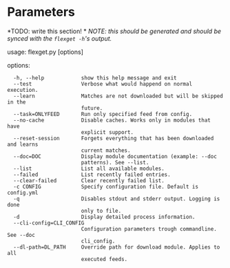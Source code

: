 # Parameters
*TODO: write this section! *
*NOTE: this should be generated and should be synced with the `flexget -h`'s output.*

usage: flexget.py [options]

options:

      -h, --help            show this help message and exit
      --test                Verbose what would happend on normal execution.
      --learn               Matches are not downloaded but will be skipped in the
                            future.
      --task=ONLYFEED       Run only specified feed from config.
      --no-cache            Disable caches. Works only in modules that have
                            explicit support.
      --reset-session       Forgets everything that has been downloaded and learns
                            current matches.
      --doc=DOC             Display module documentation (example: --doc
                            patterns). See --list.
      --list                List all available modules.
      --failed              List recently failed entries.
      --clear-failed        Clear recently failed list.
      -c CONFIG             Specify configuration file. Default is config.yml
      -q                    Disables stdout and stderr output. Logging is done
                            only to file.
      -d                    Display detailed process information.
      --cli-config=CLI_CONFIG
                            Configuration parameters trough commandline. See --doc
                            cli_config.
      --dl-path=DL_PATH     Override path for download module. Applies to all
                            executed feeds.


